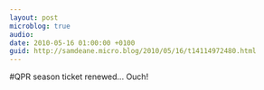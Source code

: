 ```yaml
---
layout: post
microblog: true
audio: 
date: 2010-05-16 01:00:00 +0100
guid: http://samdeane.micro.blog/2010/05/16/t14114972480.html
---
```

#QPR season ticket renewed... Ouch!
